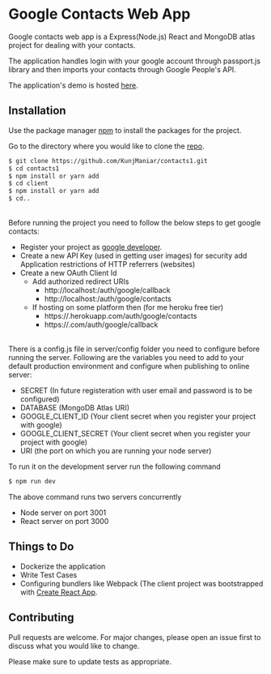 # Google Contacts Web App 

Google contacts web app is a Express(Node.js) React and MongoDB atlas project for dealing with your contacts.

The application handles login with your google account through passport.js library and then imports your contacts through Google People's API.

The application's demo is hosted [here](https://guarded-escarpment-83929.herokuapp.com/).

## Installation

Use the package manager [npm](https://www.npmjs.com/) to install the packages for the project.

Go to the directory where you would like to clone the [repo](https://github.com/KunjManiar/contacts1).

```sh
$ git clone https://github.com/KunjManiar/contacts1.git
$ cd contacts1
$ npm install or yarn add
$ cd client
$ npm install or yarn add
$ cd..
```  
\
Before running the project you need to  follow the below steps to get google contacts:

  - Register your project as [google developer](https://console.developers.google.com/). 
  - Create a new API Key (used in getting user images) for security add Application restrictions of HTTP referrers (websites)
  - Create a new OAuth Client Id
    - Add authorized redirect URIs
      - http://localhost:<node port>/auth/google/callback
      - http://localhost:<node port>/auth/google/contacts
    - If hosting on some platform then (for me heroku free tier)
      - https://<heroku project name>.herokuapp.com/auth/google/contacts
      - https://<heroku project name>.com/auth/google/callback

\
There is a config.js file in server/config folder you need to configure before running the server.
Following are the variables you need to add to your default production environment and configure when publishing to online server:
  - SECRET (In future registeration with user email and password is to be configured)
  - DATABASE (MongoDB Atlas URI)
  - GOOGLE_CLIENT_ID (Your client secret when you register your project with google)
  - GOOGLE_CLIENT_SECRET (Your client secret when you register your project with google)
  - URI (the port on which you are running your node server)

To run it on the development server run the following command

```sh
$ npm run dev
```

The above command runs two servers concurrently 
  - Node server on port 3001
  - React server on port 3000


## Things to Do
  - Dockerize the application
  - Write Test Cases
  - Configuring bundlers like Webpack (The client project was bootstrapped with [Create React App](https://github.com/facebook/create-react-app).

## Contributing
Pull requests are welcome. For major changes, please open an issue first to discuss what you would like to change.

Please make sure to update tests as appropriate.